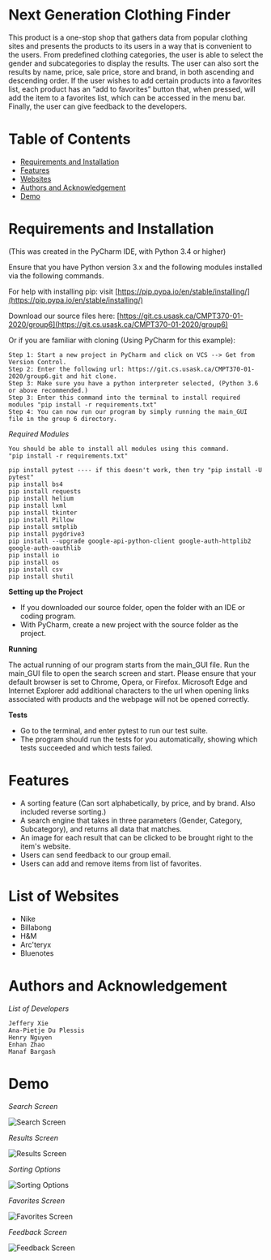 # Next Generation Clothing Finder
This product is a one-stop shop that gathers data from popular clothing sites and presents the products to its users in a way that is convenient to the users. From predefined clothing categories, the user is able to select the gender and subcategories to display the results. The user can also sort the results by name, price, sale price, store and brand, in both ascending and descending order. If the user wishes to add certain products into a favorites list, each product has an “add to favorites” button that, when pressed, will add the item to a favorites list, which can be accessed in the menu bar. Finally, the user can give feedback to the developers. 

# Table of Contents
* [Requirements and Installation](#req)
* [Features](#features)
* [Websites](#web)
* [Authors and Acknowledgement](#ack)
* [Demo](#demo)

# Requirements and Installation <a name="req"></a>
(This was created in the PyCharm IDE, with Python 3.4 or higher)

Ensure that you have Python version 3.x and the following modules installed via the following commands.

For help with installing pip: visit [https://pip.pypa.io/en/stable/installing/](https://pip.pypa.io/en/stable/installing/)

Download our source files here: [https://git.cs.usask.ca/CMPT370-01-2020/group6](https://git.cs.usask.ca/CMPT370-01-2020/group6)

Or if you are familiar with cloning (Using PyCharm for this example): 

    Step 1: Start a new project in PyCharm and click on VCS --> Get from Version Control.
    Step 2: Enter the following url: https://git.cs.usask.ca/CMPT370-01-2020/group6.git and hit clone.
    Step 3: Make sure you have a python interpreter selected, (Python 3.6 or above recommended.)
    Step 3: Enter this command into the terminal to install required modules "pip install -r requirements.txt"
    Step 4: You can now run our program by simply running the main_GUI file in the group 6 directory.

_Required Modules_

    You should be able to install all modules using this command.
    "pip install -r requirements.txt"

    pip install pytest ---- if this doesn't work, then try "pip install -U pytest"
    pip install bs4
    pip install requests
    pip install helium
    pip install lxml
    pip install tkinter
    pip install Pillow 
    pip install smtplib
    pip install pygdrive3
    pip install --upgrade google-api-python-client google-auth-httplib2 google-auth-oauthlib
    pip install io
    pip install os
    pip install csv
    pip install shutil

**Setting up the Project**
- If you downloaded our source folder, open the folder with an IDE or coding program.
- With PyCharm, create a new project with the source folder as the project.

**Running**

The actual running of our program starts from the main_GUI file. Run the main_GUI file to open the search screen and start.
Please ensure that your default browser is set to Chrome, Opera, or Firefox. Microsoft Edge and Internet Explorer add additional characters to the url when opening links associated with products and the webpage will not be opened correctly.

**Tests**
- Go to the terminal, and enter pytest to run our test suite.
- The program should run the tests for you automatically, showing which tests succeeded and which tests failed. 

# Features <a name="features"></a>
* A sorting feature (Can sort alphabetically, by price, and by brand. Also included reverse sorting.)
* A search engine that takes in three parameters (Gender, Category, Subcategory), and returns all data that matches.
* An image for each result that can be clicked to be brought right to the item's website.
* Users can send feedback to our group email.
* Users can add and remove items from list of favorites.

# List of Websites <a name="web"></a>
* Nike
* Billabong
* H&M
* Arc'teryx
* Bluenotes

# Authors and Acknowledgement <a name="ack"></a>

_List of Developers_

    Jeffery Xie
    Ana-Pietje Du Plessis
    Henry Nguyen
    Enhan Zhao
    Manaf Bargash

# Demo <a name="demo"></a>

_Search Screen_

![Search Screen](https://media.discordapp.net/attachments/770779709172613122/785655849787326474/unknown.png)

_Results Screen_

![Results Screen](https://media.discordapp.net/attachments/770779709172613122/785656004582440980/unknown.png)

_Sorting Options_

![Sorting Options](https://media.discordapp.net/attachments/770779709172613122/785656110190166046/unknown.png)

_Favorites Screen_

![Favorites Screen](https://media.discordapp.net/attachments/770779709172613122/785656348141420584/unknown.png)

_Feedback Screen_

![Feedback Screen](https://media.discordapp.net/attachments/770779709172613122/785656403208962058/unknown.png)
